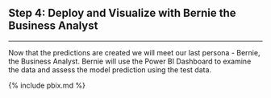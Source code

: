 
<h2> Step 4: Deploy and Visualize with Bernie the Business Analyst </h2>
<hr />

Now that the predictions are created  we will meet our last persona - Bernie, the Business Analyst. Bernie will use the Power BI Dashboard to examine the data and assess the model prediction using the test data.

{% include pbix.md %}